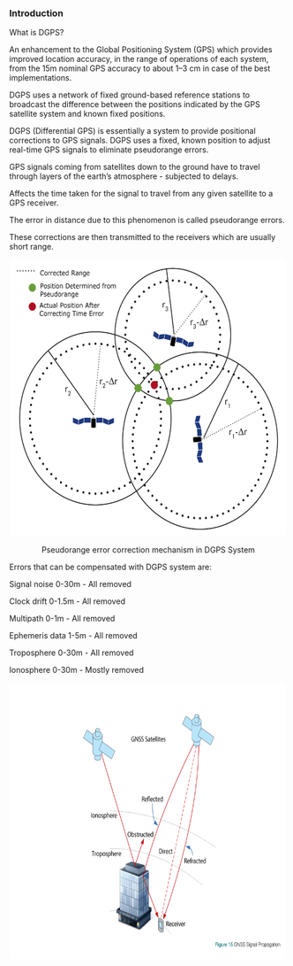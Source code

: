### Introduction

What is DGPS?

An enhancement to the Global Positioning System (GPS) which provides improved location accuracy, in the range of operations of each system, from the 15m nominal GPS accuracy to about 1–3 cm in case of the best implementations.

DGPS uses a network of fixed ground-based reference stations to broadcast the difference between the positions indicated by the GPS satellite system and known fixed positions.

DGPS (Differential GPS) is essentially a system to provide positional corrections to GPS signals. DGPS uses a fixed, known position to adjust real-time GPS signals to eliminate pseudorange errors.

GPS signals coming from satellites down to the ground have to travel through layers of the earth’s atmosphere - subjected to delays.

Affects the time taken for the signal to travel from any given satellite to a GPS receiver.

The error in distance due to this phenomenon is called pseudorange errors.

These corrections are then transmitted to the receivers which are usually short range.

<center>
  
  <img src="images/th1.png" width="500" height="500" alt="Pseudorange error correction mechanism in DGPS System" />
  
  Pseudorange error correction mechanism in DGPS System
  
</center>


Errors that can be compensated with DGPS system are:

Signal noise 0-30m - All removed

Clock drift 0-1.5m - All removed

Multipath 0-1m - All removed

Ephemeris data 1-5m - All removed

Troposphere 0-30m - All removed

Ionosphere 0-30m - Mostly removed

<img src="images/th2.png" width="500" height="500" alt="Image depicting various sources of error in GPS Signals" />
